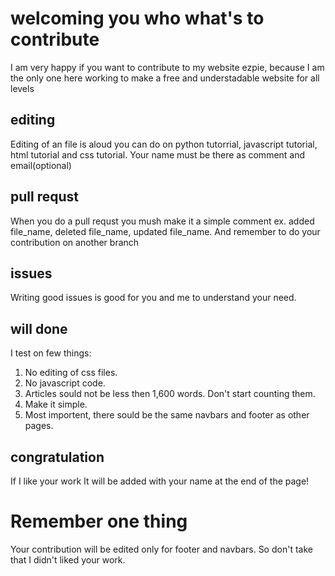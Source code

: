 # welcoming you who what's to contribute
I am very happy if you want to contribute to my website ezpie, because I am the only one here working to make a free and understadable website for all levels
## editing
Editing of an file is aloud you can do on python tutorrial, javascript tutorial, html tutorial and css tutorial.
Your name must be there as comment and email(optional)
## pull requst
When you do a pull requst you mush make it a simple comment ex. added file_name, deleted file_name, updated file_name. And remember to do your contribution on another branch
## issues
Writing good issues is good for you and me to understand your need.
## will done
I test on few things:
1. No editing of css files.
2. No javascript code.
3. Articles sould not be less then 1,600 words. Don't start counting them.
4. Make it simple.
5. Most importent, there sould be the same navbars and footer as other pages.
## congratulation
If I like your work It will be added with your name at the end of the page!
# Remember one thing
Your contribution will be edited only for footer and navbars. So don't take that I didn't liked your work.
